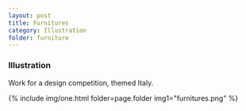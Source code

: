 ```yaml
---
layout: post
title: Furnitures
category: Illustration
folder: furniture
---
```

### Illustration
Work for a design competition, themed Italy.

 {% include img/one.html
   folder=page.folder
   img1="furnitures.png"  %}
